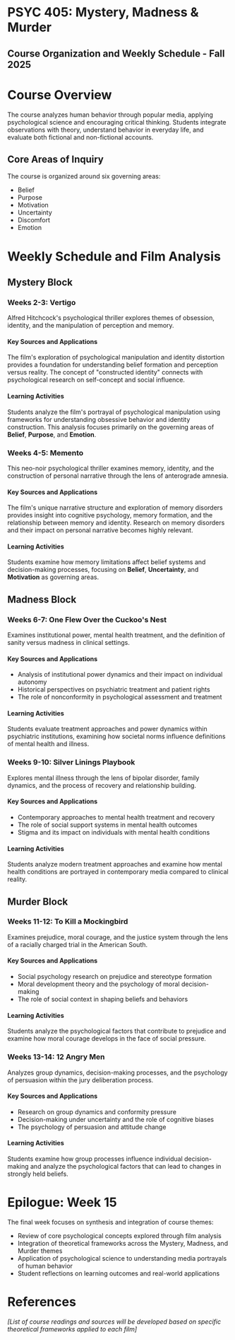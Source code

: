# PSYC 405: Mystery, Madness & Murder
## Course Organization and Weekly Schedule - Fall 2025

# Course Overview

The course analyzes human behavior through popular media, applying psychological science and encouraging critical thinking. Students integrate observations with theory, understand behavior in everyday life, and evaluate both fictional and non-fictional accounts.

## Core Areas of Inquiry

The course is organized around six governing areas:

- Belief
- Purpose
- Motivation
- Uncertainty
- Discomfort
- Emotion

# Weekly Schedule and Film Analysis

## Mystery Block

### Weeks 2-3: Vertigo

Alfred Hitchcock's psychological thriller explores themes of obsession, identity, and the manipulation of perception and memory.

#### Key Sources and Applications

The film's exploration of psychological manipulation and identity distortion provides a foundation for understanding belief formation and perception versus reality. The concept of "constructed identity" connects with psychological research on self-concept and social influence.

#### Learning Activities

Students analyze the film's portrayal of psychological manipulation using frameworks for understanding obsessive behavior and identity construction. This analysis focuses primarily on the governing areas of **Belief**, **Purpose**, and **Emotion**.

### Weeks 4-5: Memento

This neo-noir psychological thriller examines memory, identity, and the construction of personal narrative through the lens of anterograde amnesia.

#### Key Sources and Applications

The film's unique narrative structure and exploration of memory disorders provides insight into cognitive psychology, memory formation, and the relationship between memory and identity. Research on memory disorders and their impact on personal narrative becomes highly relevant.

#### Learning Activities

Students examine how memory limitations affect belief systems and decision-making processes, focusing on **Belief**, **Uncertainty**, and **Motivation** as governing areas.

## Madness Block

### Weeks 6-7: One Flew Over the Cuckoo's Nest

Examines institutional power, mental health treatment, and the definition of sanity versus madness in clinical settings.

#### Key Sources and Applications

- Analysis of institutional power dynamics and their impact on individual autonomy
- Historical perspectives on psychiatric treatment and patient rights
- The role of nonconformity in psychological assessment and treatment

#### Learning Activities

Students evaluate treatment approaches and power dynamics within psychiatric institutions, examining how societal norms influence definitions of mental health and illness.

### Weeks 9-10: Silver Linings Playbook

Explores mental illness through the lens of bipolar disorder, family dynamics, and the process of recovery and relationship building.

#### Key Sources and Applications

- Contemporary approaches to mental health treatment and recovery
- The role of social support systems in mental health outcomes
- Stigma and its impact on individuals with mental health conditions

#### Learning Activities

Students analyze modern treatment approaches and examine how mental health conditions are portrayed in contemporary media compared to clinical reality.

## Murder Block

### Weeks 11-12: To Kill a Mockingbird

Examines prejudice, moral courage, and the justice system through the lens of a racially charged trial in the American South.

#### Key Sources and Applications

- Social psychology research on prejudice and stereotype formation
- Moral development theory and the psychology of moral decision-making
- The role of social context in shaping beliefs and behaviors

#### Learning Activities

Students analyze the psychological factors that contribute to prejudice and examine how moral courage develops in the face of social pressure.

### Weeks 13-14: 12 Angry Men

Analyzes group dynamics, decision-making processes, and the psychology of persuasion within the jury deliberation process.

#### Key Sources and Applications

- Research on group dynamics and conformity pressure
- Decision-making under uncertainty and the role of cognitive biases
- The psychology of persuasion and attitude change

#### Learning Activities

Students examine how group processes influence individual decision-making and analyze the psychological factors that can lead to changes in strongly held beliefs.

# Epilogue: Week 15

The final week focuses on synthesis and integration of course themes:

- Review of core psychological concepts explored through film analysis
- Integration of theoretical frameworks across the Mystery, Madness, and Murder themes
- Application of psychological science to understanding media portrayals of human behavior
- Student reflections on learning outcomes and real-world applications

# References

*[List of course readings and sources will be developed based on specific theoretical frameworks applied to each film]*